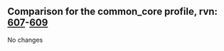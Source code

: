 ## Comparison for the common_core profile, rvn: [607](https://github.com/PRO100KatYT/FortniteProfileRevisions/tree/main/profiles/common_core/607%20common_core.json)-[609](https://github.com/PRO100KatYT/FortniteProfileRevisions/tree/main/profiles/common_core/609%20common_core.json)

No changes
